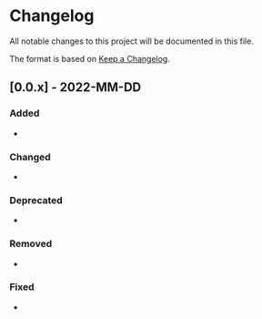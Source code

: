 # Changelog

All notable changes to this project will be documented in this file.

The format is based on [Keep a Changelog](http://keepachangelog.com/en/1.0.0/).

## [0.0.x] - 2022-MM-DD


### Added

-

### Changed

-

### Deprecated

-

### Removed

-

### Fixed

-